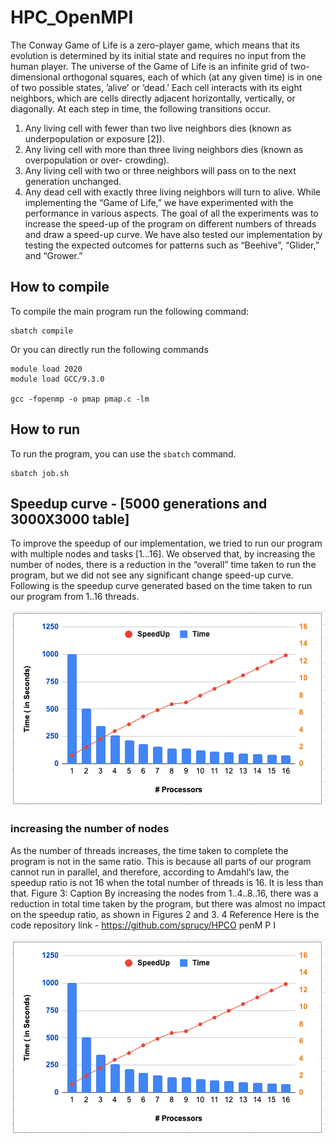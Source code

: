 # HPC_OpenMPI

The Conway Game of Life is a zero-player game, which means that its evolution is determined by its
initial state and requires no input from the human player. The universe of the Game of Life is an
infinite grid of two-dimensional orthogonal squares, each of which (at any given time) is in one of two
possible states, ’alive’ or ’dead.’ Each cell interacts with its eight neighbors, which are cells directly
adjacent horizontally, vertically, or diagonally. At each step in time, the following transitions occur.
1. Any living cell with fewer than two live neighbors dies (known as underpopulation or exposure
[2]).
2. Any living cell with more than three living neighbors dies (known as overpopulation or over-
crowding).
3. Any living cell with two or three neighbors will pass on to the next generation unchanged.
4. Any dead cell with exactly three living neighbors will turn to alive.
While implementing the “Game of Life,” we have experimented with the performance in various
aspects. The goal of all the experiments was to increase the speed-up of the program on different
numbers of threads and draw a speed-up curve. We have also tested our implementation by testing
the expected outcomes for patterns such as “Beehive”, “Glider,” and “Grower.”

## How to compile
To compile the main program run the following command:

```
sbatch compile
```

Or you can directly run the following commands

```
module load 2020
module load GCC/9.3.0

gcc -fopenmp -o pmap pmap.c -lm
```


## How to run

To run the program, you can use the `sbatch` command.
```
sbatch job.sh
```

## Speedup curve - [5000 generations and 3000X3000 table]

To improve the speedup of our implementation, we tried to run our program with multiple nodes and
tasks [1...16]. We observed that, by increasing the number of nodes, there is a reduction in the “overall”
time taken to run the program, but we did not see any significant change speed-up curve. Following
is the speedup curve generated based on the time taken to run our program from 1..16 threads.

![](./graphs/speedup-1.png)

### increasing the number of nodes
As the number of threads increases, the time taken to complete the program is not in the same ratio.
This is because all parts of our program cannot run in parallel, and therefore, according to Amdahl’s
law, the speedup ratio is not 16 when the total number of threads is 16. It is less than that.
Figure 3: Caption
By increasing the nodes from 1..4..8..16, there was a reduction in total time taken by the program,
but there was almost no impact on the speedup ratio, as shown in Figures 2 and 3.
4 Reference
Here is the code repository link - https://github.com/sprucy/HPCO penM P I


![](./graphs/speedup-1.png)